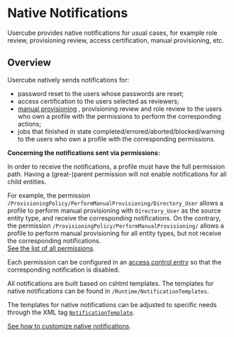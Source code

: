 # Native Notifications

Usercube provides native notifications for usual cases, for example role review, provisioning
review, access certification, manual provisioning, etc.

## Overview

Usercube natively sends notifications for:

- password reset to the users whose passwords are reset;
- access certification to the users selected as reviewers;
- [manual provisioning](/docs/identitymanager/6.1/identitymanager/integration-guide/notifications/native/manual-provisioning/index.md)
  , provisioning review and role review to the users who own a profile with the permissions to
  perform the corresponding actions;
- jobs that finished in state completed/errored/aborted/blocked/warning to the users who own a
  profile with the corresponding permissions.

**Concerning the notifications sent via permissions:**

In order to receive the notifications, a profile must have the full permission path. Having a
(great-)parent permission will not enable notifications for all child entities.

For example, the permission `/ProvisioningPolicy/PerformManualProvisioning/Directory_User` allows a
profile to perform manual provisioning with `Directory_User` as the source entity type, and receive
the corresponding notifications. On the contrary, the permission
`/ProvisioningPolicy/PerformManualProvisioning/` allows a profile to perform manual provisioning for
all entity types, but not receive the corresponding notifications.  
[See the list of all permissions](/docs/identitymanager/6.1/identitymanager/integration-guide/profiles-permissions/permissions/index.md).

Each permission can be configured in an
[access control entry](/docs/identitymanager/6.1/identitymanager/integration-guide/toolkit/xml-configuration/access-control/accesscontrolrule/index.md)
so that the corresponding notification is disabled.

All notifications are built based on cshtml templates. The templates for native notifications can be
found in `/Runtime/NotificationTemplates`.

The templates for native notifications can be adjusted to specific needs through the XML tag
[`NotificationTemplate`](/docs/identitymanager/6.1/identitymanager/integration-guide/toolkit/xml-configuration/notifications/notificationtemplate/index.md).

[See how to customize native notifications](/docs/identitymanager/6.1/identitymanager/integration-guide/notifications/how-tos/customize-native-notification/index.md).
